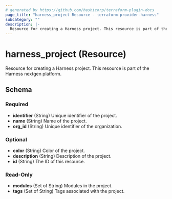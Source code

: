 ```yaml
---
# generated by https://github.com/hashicorp/terraform-plugin-docs
page_title: "harness_project Resource - terraform-provider-harness"
subcategory: ""
description: |-
  Resource for creating a Harness project. This resource is part of the Harness nextgen platform.
---
```


# harness_project (Resource)

Resource for creating a Harness project. This resource is part of the Harness nextgen platform.



<!-- schema generated by tfplugindocs -->
## Schema

### Required

- **identifier** (String) Unique identifier of the project.
- **name** (String) Name of the project.
- **org_id** (String) Unique identifier of the organization.

### Optional

- **color** (String) Color of the project.
- **description** (String) Description of the project.
- **id** (String) The ID of this resource.

### Read-Only

- **modules** (Set of String) Modules in the project.
- **tags** (Set of String) Tags associated with the project.


